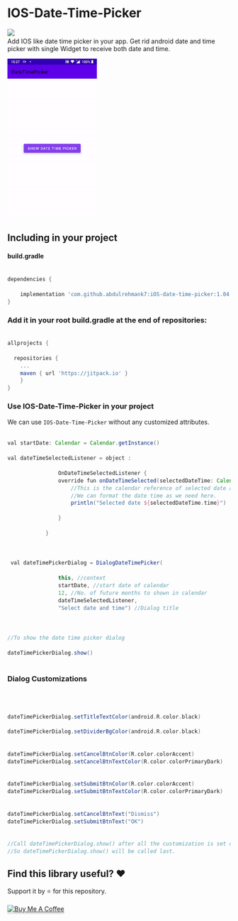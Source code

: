 # IOS-Date-Time-Picker
[![](https://jitpack.io/v/abdulrehmank7/iOS-date-time-picker.svg)](https://jitpack.io/#abdulrehmank7/iOS-date-time-picker)
<br>
Add IOS like date time picker in your app. Get rid android date and time picker with single Widget to receive both date and time.

<img src="https://github.com/abdulrehmank7/IOS-Date-Time-Picker/blob/master/lib_gif.gif" width="40%" height="40%"> 

## Including in your project

#### build.gradle

```gradle

dependencies {

    implementation 'com.github.abdulrehmank7:iOS-date-time-picker:1.04'
}

```

### Add it in your root build.gradle at the end of repositories:

```gradle

allprojects {

  repositories {
    ...
    maven { url 'https://jitpack.io' }
    }
}

```

### Use IOS-Date-Time-Picker in your project

We can use `IOS-Date-Time-Picker` without any customized attributes.<br>


```gradle

val startDate: Calendar = Calendar.getInstance()

val dateTimeSelectedListener = object :

                OnDateTimeSelectedListener {
                override fun onDateTimeSelected(selectedDateTime: Calendar) {
                    //This is the calendar reference of selected date and time. 
                    //We can format the date time as we need here.
                    println("Selected date ${selectedDateTime.time}")

                }

            }



 val dateTimePickerDialog = DialogDateTimePicker(

                this, //context
                startDate, //start date of calendar
                12, //No. of future months to shown in calendar 
                dateTimeSelectedListener,
                "Select date and time") //Dialog title

                

//To show the date time picker dialog

dateTimePickerDialog.show()



```

### Dialog Customizations

```gradle



dateTimePickerDialog.setTitleTextColor(android.R.color.black)

dateTimePickerDialog.setDividerBgColor(android.R.color.black)


dateTimePickerDialog.setCancelBtnColor(R.color.colorAccent)
dateTimePickerDialog.setCancelBtnTextColor(R.color.colorPrimaryDark)


dateTimePickerDialog.setSubmitBtnColor(R.color.colorAccent)
dateTimePickerDialog.setSubmitBtnTextColor(R.color.colorPrimaryDark)


dateTimePickerDialog.setCancelBtnText("Dismiss")
dateTimePickerDialog.setSubmitBtnText("OK")


//Call dateTimePickerDialog.show() after all the customization is set on dialog.
//So dateTimePickerDialog.show() will be called last.

```

## Find this library useful? :heart:

Support it by :star: for this repository.</br></br>
<a href="https://www.buymeacoffee.com/arkapp" target="_blank"><img src="https://www.buymeacoffee.com/assets/img/custom_images/orange_img.png" alt="Buy Me A Coffee" style="height: 41px !important;width: 174px !important;box-shadow: 0px 3px 2px 0px rgba(190, 190, 190, 0.5) !important;-webkit-box-shadow: 0px 3px 2px 0px rgba(190, 190, 190, 0.5) !important;" ></a>
